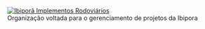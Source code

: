 [![Ibiporã Implementos Rodoviários](https://www.ibiporaimplementos.com.br/img/logo.png)](https://www.ibiporaimplementos.com.br/?gad_source=1&gclid=CjwKCAjw8diwBhAbEiwA7i_sJaYh5EhgI4bmTcNV5WNSU2xphuNwdFdbf7h-INqeC0-fBTB_XpRpxBoCj98QAvD_BwE)
<br>Organização voltada para o gerenciamento de projetos da Ibipora 

